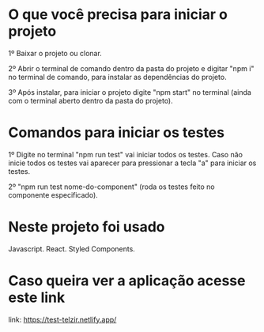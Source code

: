 # O que você precisa para iniciar o projeto

1º Baixar o projeto ou clonar.

2º Abrir o terminal de comando dentro da pasta do projeto e digitar "npm i" no terminal de comando, para instalar as dependências do projeto.

3º Após instalar, para iniciar o projeto digite "npm start" no terminal (ainda com o terminal aberto dentro da pasta do projeto).

# Comandos para iniciar os testes

1º Digite no terminal "npm run test" vai iniciar todos os testes. Caso não inicie todos os testes vai aparecer para pressionar a tecla "a" para iniciar os testes.

2º "npm run test nome-do-component" (roda os testes feito no componente especificado).

# Neste projeto foi usado

Javascript.
React.
Styled Components.

# Caso queira ver a aplicação acesse este link

link: <https://test-telzir.netlify.app/>
